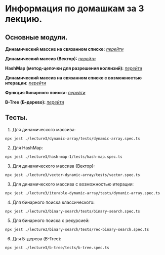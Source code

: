 # Информация по домашкам за 3 лекцию.

## Основные модули.

**Динамический массив на связанном списке:** [_перейти_](./dynamic-array/modules/dynamic-array.ts)

**Динамический массив (Вектор):** [_перейти_](./vector-dynamic-array/modules/vector.ts)

**HashMap (метод-цепочки для разрешения коллизий):** [_перейти_](./hash-map-1/modules/hash-map.ts)

**Динамический массив на связанном списке с возможностью итерации:** [_перейти_](./iterable-dynamic-array/modules/dynamic-array.ts)

**Функция бинарного поиска:** [_перейти_](./binary-search/binary-search.ts)

**B-Tree (Б-дерево):** [_перейти_](./b-tree/modules/b-tree.ts)

## Тесты.

1. Для динамического массива:

```
npx jest ./lecture3/dynamic-array/tests/dynamic-array.spec.ts
```

2. Для HashMap:

```
npx jest ./lecture3/hash-map-1/tests/hash-map.spec.ts
```

3. Для динамического массива (Вектор):

```
npx jest ./lecture3/vector-dynamic-array/tests/vector.spec.ts
```

3. Для динамического массива с возможностью итерации:

```
npx jest ./lecture3/iterable-dynamic-array/tests/dynamic-array.spec.ts
```

4. Для бинарного поиска классического:

```
npx jest ./lecture3/binary-search/tests/binary-search.spec.ts
```

5. Для бинарного поиска с рекурсией:

```
npx jest ./lecture3/binary-search/tests/rec-binary-search.spec.ts
```

6. Для Б-дерева (B-Tree):

```
npx jest ./lecture3/b-tree/tests/b-tree.spec.ts
```
